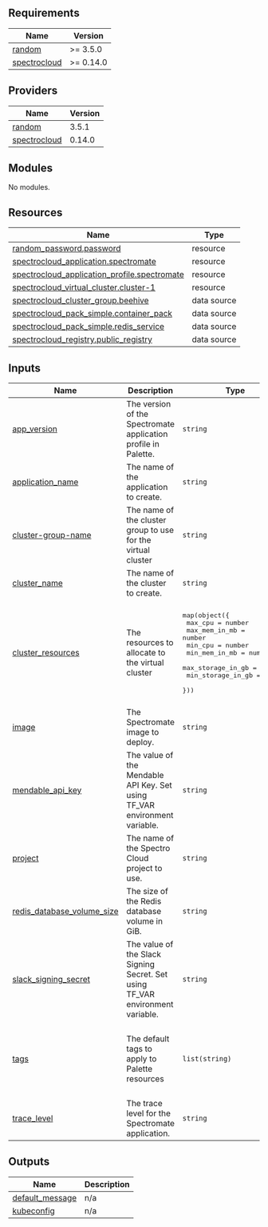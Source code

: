 ## Requirements

| Name | Version |
|------|---------|
| <a name="requirement_random"></a> [random](#requirement\_random) | >= 3.5.0 |
| <a name="requirement_spectrocloud"></a> [spectrocloud](#requirement\_spectrocloud) | >= 0.14.0 |

## Providers

| Name | Version |
|------|---------|
| <a name="provider_random"></a> [random](#provider\_random) | 3.5.1 |
| <a name="provider_spectrocloud"></a> [spectrocloud](#provider\_spectrocloud) | 0.14.0 |

## Modules

No modules.

## Resources

| Name | Type |
|------|------|
| [random_password.password](https://registry.terraform.io/providers/hashicorp/random/latest/docs/resources/password) | resource |
| [spectrocloud_application.spectromate](https://registry.terraform.io/providers/spectrocloud/spectrocloud/latest/docs/resources/application) | resource |
| [spectrocloud_application_profile.spectromate](https://registry.terraform.io/providers/spectrocloud/spectrocloud/latest/docs/resources/application_profile) | resource |
| [spectrocloud_virtual_cluster.cluster-1](https://registry.terraform.io/providers/spectrocloud/spectrocloud/latest/docs/resources/virtual_cluster) | resource |
| [spectrocloud_cluster_group.beehive](https://registry.terraform.io/providers/spectrocloud/spectrocloud/latest/docs/data-sources/cluster_group) | data source |
| [spectrocloud_pack_simple.container_pack](https://registry.terraform.io/providers/spectrocloud/spectrocloud/latest/docs/data-sources/pack_simple) | data source |
| [spectrocloud_pack_simple.redis_service](https://registry.terraform.io/providers/spectrocloud/spectrocloud/latest/docs/data-sources/pack_simple) | data source |
| [spectrocloud_registry.public_registry](https://registry.terraform.io/providers/spectrocloud/spectrocloud/latest/docs/data-sources/registry) | data source |

## Inputs

| Name | Description | Type | Default | Required |
|------|-------------|------|---------|:--------:|
| <a name="input_app_version"></a> [app\_version](#input\_app\_version) | The version of the Spectromate application profile in Palette. | `string` | `"1.0.1"` | no |
| <a name="input_application_name"></a> [application\_name](#input\_application\_name) | The name of the application to create. | `string` | `"spectromate-app"` | no |
| <a name="input_cluster-group-name"></a> [cluster-group-name](#input\_cluster-group-name) | The name of the cluster group to use for the virtual cluster | `string` | `"beehive"` | no |
| <a name="input_cluster_name"></a> [cluster\_name](#input\_cluster\_name) | The name of the cluster to create. | `string` | `"cluster-1"` | no |
| <a name="input_cluster_resources"></a> [cluster\_resources](#input\_cluster\_resources) | The resources to allocate to the virtual cluster | <pre>map(object({<br>    max_cpu           = number<br>    max_mem_in_mb     = number<br>    min_cpu           = number<br>    min_mem_in_mb     = number<br>    max_storage_in_gb = string<br>    min_storage_in_gb = string<br>  }))</pre> | <pre>{<br>  "resources": {<br>    "max_cpu": 6,<br>    "max_mem_in_mb": 6144,<br>    "max_storage_in_gb": "6",<br>    "min_cpu": 0,<br>    "min_mem_in_mb": 0,<br>    "min_storage_in_gb": "0"<br>  }<br>}</pre> | no |
| <a name="input_image"></a> [image](#input\_image) | The Spectromate image to deploy. | `string` | `"ghcr.io/spectrocloud/spectromate:v1.0.1"` | no |
| <a name="input_mendable_api_key"></a> [mendable\_api\_key](#input\_mendable\_api\_key) | The value of the Mendable API Key. Set using TF\_VAR environment variable. | `string` | n/a | yes |
| <a name="input_project"></a> [project](#input\_project) | The name of the Spectro Cloud project to use. | `string` | `"Default"` | no |
| <a name="input_redis_database_volume_size"></a> [redis\_database\_volume\_size](#input\_redis\_database\_volume\_size) | The size of the Redis database volume in GiB. | `string` | `"3"` | no |
| <a name="input_slack_signing_secret"></a> [slack\_signing\_secret](#input\_slack\_signing\_secret) | The value of the Slack Signing Secret. Set using TF\_VAR environment variable. | `string` | n/a | yes |
| <a name="input_tags"></a> [tags](#input\_tags) | The default tags to apply to Palette resources | `list(string)` | <pre>[<br>  "spectro-cloud-education",<br>  "app:spectromate",<br>  "repository:spectrocloud/spectromate",<br>  "terraform_managed:true"<br>]</pre> | no |
| <a name="input_trace_level"></a> [trace\_level](#input\_trace\_level) | The trace level for the Spectromate application. | `string` | `"INFO"` | no |

## Outputs

| Name | Description |
|------|-------------|
| <a name="output_default_message"></a> [default\_message](#output\_default\_message) | n/a |
| <a name="output_kubeconfig"></a> [kubeconfig](#output\_kubeconfig) | n/a |
